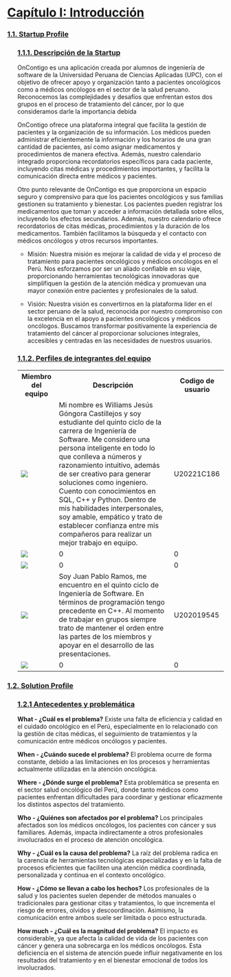   <h1><a href="./content/chapter-1/1-startup-profile.md">Capítulo I: Introducción</a></h1>

   <h3><a href="./content/chapter-1/1-startup-profile.md">1.1. Startup Profile</a></h3>
   <ul style="list-style-type: none;">
      <li><h3><a href="./content/chapter-1/1-startup-profile.md">1.1.1.  Descripción de la Startup</a></h3></li>
        OnContigo es una aplicación creada por alumnos de ingeniería de software de la Universidad Peruana de Ciencias Aplicadas (UPC), con el objetivo de ofrecer apoyo y organización tanto a pacientes oncológicos como a médicos oncólogos en el sector de la salud peruano. Reconocemos las complejidades y desafíos que enfrentan estos dos grupos en el proceso de tratamiento del cáncer, por lo que consideramos darle la importancia debida

OnContigo ofrece una plataforma integral que facilita la gestión de pacientes y la organización de su información. Los médicos pueden administrar eficientemente la información y los horarios de una gran cantidad de pacientes, así como asignar medicamentos y procedimientos de manera efectiva. Además, nuestro calendario integrado proporciona recordatorios específicos para cada paciente, incluyendo citas médicas y procedimientos importantes, y facilita la comunicación directa entre médicos y pacientes.

Otro punto relevante de OnContigo es que proporciona un espacio seguro y comprensivo para que los pacientes oncológicos y sus familias gestionen su tratamiento y bienestar. Los pacientes pueden registrar los medicamentos que toman y acceder a información detallada sobre ellos, incluyendo los efectos secundarios. Además, nuestro calendario ofrece recordatorios de citas médicas, procedimientos y la duración de los medicamentos. También facilitamos la búsqueda y el contacto con médicos oncólogos y otros recursos importantes.

- Misión: Nuestra misión es mejorar la calidad de vida y el proceso de tratamiento para pacientes oncológicos y médicos oncólogos en el Perú. Nos esforzamos por ser un aliado confiable en su viaje, proporcionando herramientas tecnológicas innovadoras que simplifiquen la gestión de la atención médica y promuevan una mayor conexión entre pacientes y profesionales de la salud.

- Visión: Nuestra visión es convertirnos en la plataforma líder en el sector peruano de la salud, reconocida por nuestro compromiso con la excelencia en el apoyo a pacientes oncológicos y médicos oncólogos. Buscamos transformar positivamente la experiencia de tratamiento del cáncer al proporcionar soluciones integrales, accesibles y centradas en las necesidades de nuestros usuarios.
</ul>
<ul style="list-style-type: none;">
      <li><h3><a href="./content/chapter-1/1-startup-profile.md">1.1.2. Perfiles de integrantes del equipo</a></h3></li>
      <table>
  <tr>
    <th>Miembro del equipo</th>
    <th>Descripción</th>
    <th>Codigo de usuario</th>
  </tr>
  <tr>
    <td><img src="https://github.com/user-attachments/assets/ee883a44-1f5c-4ccf-ad74-2a2dae64dd4a"></td>
    <td>Mi nombre es Williams Jesús Góngora Castillejos y soy estudiante del quinto ciclo de la carrera de Ingeniería de Software. Me considero una persona inteligente en todo lo que conlleva a números y razonamiento intuitivo, además de ser creativo para generar soluciones como ingeniero. Cuento con conocimientos en SQL, C++ y Python. Dentro de mis habilidades interpersonales, soy amable, empático y trato de establecer confianza entre mis compañeros para realizar un mejor trabajo en equipo.</td>
    <td>U20221C186</td>
  </tr>
  <tr>
    <td><img src="../images/chapter-1/perfil_2.png"></td>
    <td>0</td>
    <td>0</td>
  </tr>
  <tr>
    <td><img src="../images/chapter-1/perfil_6.jpg"></td>
    <td>0</td>
    <td>0</td>
  </tr>
  <tr>
    <td><img src="https://github.com/user-attachments/assets/fb07e471-36a2-4fa7-9234-178869d3d3b7"></td>
    <td>Soy Juan Pablo Ramos, me encuentro en el quinto ciclo de Ingeniería de Software. En términos de programación tengo precedente en C++. Al momento de trabajar en grupos siempre trato de mantener el orden entre las partes de los miembros y apoyar en el desarrollo de las presentaciones.</td>
    <td>U202019545</td>
  </tr>
  <tr>
    <td><img src="../images/chapter-1/perfil_5.png"></td>
    <td>0</td>
    <td>0</td>
  </tr>
</table>
</ul>
   <h3><a href="./content/chapter-1/2-solution-profile.md">1.2. Solution Profile</a></h3>
   <ul>
      <il><h3><a href="./content/chapter-1/2-solution-profile.md">1.2.1 Antecedentes y problemática</a></h3></il>

**What - ¿Cuál es el problema?**
Existe una falta de eficiencia y calidad en el cuidado oncológico en el Perú, especialmente en lo relacionado con la gestión de citas médicas, el seguimiento de tratamientos y la comunicación entre médicos oncólogos y pacientes.

**When - ¿Cuándo sucede el problema?**
El problema ocurre de forma constante, debido a las limitaciones en los procesos y herramientas actualmente utilizadas en la atención oncológica.


**Where - ¿Dónde surge el problema?**
Esta problemática se presenta en el sector salud oncológico del Perú, donde tanto médicos como pacientes enfrentan dificultades para coordinar y gestionar eficazmente los distintos aspectos del tratamiento.

**Who - ¿Quiénes son afectados por el problema?**
Los principales afectados son los médicos oncólogos, los pacientes con cáncer y sus familiares. Además, impacta indirectamente a otros profesionales involucrados en el proceso de atención oncológica.

**Why - ¿Cuál es la causa del problema?**
La raíz del problema radica en la carencia de herramientas tecnológicas especializadas y en la falta de procesos eficientes que faciliten una atención médica coordinada, personalizada y continua en el contexto oncológico.

**How - ¿Cómo se llevan a cabo los hechos?**
Los profesionales de la salud y los pacientes suelen depender de métodos manuales o tradicionales para gestionar citas y tratamientos, lo que incrementa el riesgo de errores, olvidos y descoordinación. Asimismo, la comunicación entre ambos suele ser limitada o poco estructurada.

**How much - ¿Cuál es la magnitud del problema?**
El impacto es considerable, ya que afecta la calidad de vida de los pacientes con cáncer y genera una sobrecarga en los médicos oncólogos. Esta deficiencia en el sistema de atención puede influir negativamente en los resultados del tratamiento y en el bienestar emocional de todos los involucrados.<br></br>
